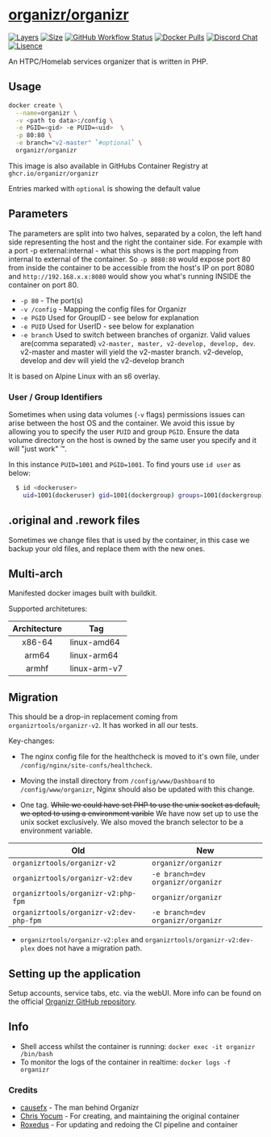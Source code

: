 # [organizr/organizr](https://github.com/organizr/docker-base)

[![Layers](https://img.shields.io/microbadger/layers/organizr/organizr?color=402885&style=for-the-badge)](https://microbadger.com/images/organizr/organizr)
[![Size](https://img.shields.io/docker/image-size/organizr/organizr?color=402885&style=for-the-badge)](https://hub.docker.com/r/organizr/organizr/)
[![GitHub Workflow Status](https://img.shields.io/github/workflow/status/organizr/docker-organizr/Build%20Container?color=402885&style=for-the-badge&logo=github&logoColor=41add3)](https://github.com/organizr/docker-organizr/actions?query=workflow%3A%22Build+Container%22)
[![Docker Pulls](https://img.shields.io/docker/pulls/organizr/organizr?color=402885&style=for-the-badge&logo=docker&logoColor=41add3)](https://hub.docker.com/r/organizr/organizr/)
[![Discord Chat](https://img.shields.io/discord/374648602632388610?color=402885&logo=discord&logoColor=41add3&style=for-the-badge)](https://organizr.app/discord)
[![Lisence](https://img.shields.io/github/license/organizr/docker-organizr?color=402885&style=for-the-badge)](LICENSE.md)

An HTPC/Homelab services organizer that is written in PHP.

## Usage

```bash
docker create \
  --name=organizr \
  -v <path to data>:/config \
  -e PGID=<gid> -e PUID=<uid>  \
  -p 80:80 \
  -e branch="v2-master" `#optional` \
  organizr/organizr
```

This image is also available in GitHubs Container Registry at `ghcr.io/organizr/organizr`

Entries marked with `optional` is showing the default value

## Parameters

The parameters are split into two halves, separated by a colon, the left hand side representing the host and the right the container side. For example with a port -p external:internal - what this shows is the port mapping from internal to external of the container. So `-p 8080:80` would expose port 80 from inside the container to be accessible from the host's IP on port 8080 and `http://192.168.x.x:8080` would show you what's running INSIDE the container on port 80.

* `-p 80` - The port(s)
* `-v /config` - Mapping the config files for Organizr
* `-e PGID` Used for GroupID - see below for explanation
* `-e PUID` Used for UserID - see below for explanation
* `-e branch` Used to switch between branches of organizr. Valid values are(comma separated) `v2-master, master, v2-develop, develop, dev`. v2-master and master will yield the v2-master branch. v2-develop, develop and dev will yield the v2-develop branch

It is based on Alpine Linux with an s6 overlay.

### User / Group Identifiers

Sometimes when using data volumes (`-v` flags) permissions issues can arise between the host OS and the container. We avoid this issue by allowing you to specify the user `PUID` and group `PGID`. Ensure the data volume directory on the host is owned by the same user you specify and it will "just work" ™.

In this instance `PUID=1001` and `PGID=1001`. To find yours use `id user` as below:

```bash
  $ id <dockeruser>
    uid=1001(dockeruser) gid=1001(dockergroup) groups=1001(dockergroup)
```

## .original and .rework files

Sometimes we change files that is used by the container, in this case we backup your old files, and replace them with the new ones.

## Multi-arch

Manifested docker images built with buildkit.

Supported architetures:

| Architecture | Tag |
| :----: | --- |
| x86-64 | linux-amd64 |
| arm64 | linux-arm64 |
| armhf | linux-arm-v7 |

## Migration

This should be a drop-in replacement coming from `organizrtools/organizr-v2`. It has worked in all our tests.

Key-changes:

* The nginx config file for the healthcheck is moved to it's own file, under `/config/nginx/site-confs/healthcheck`.

* Moving the install directory from `/config/www/Dashboard` to `/config/www/organizr`, Nginx should also be updated with this change.

* One tag. ~~While we could have set PHP to use the unix socket as default, we opted to using a environment varible~~ We have now set up to use the unix socket exclusively. We also moved the branch selector to be a environment variable.

| Old | New |
| ---- | --- |
| `organizrtools/organizr-v2` | `organizr/organizr` |
| `organizrtools/organizr-v2:dev` | `-e branch=dev organizr/organizr` |
| `organizrtools/organizr-v2:php-fpm` | `organizr/organizr` |
| `organizrtools/organizr-v2:dev-php-fpm` | `-e branch=dev organizr/organizr` |

* `organizrtools/organizr-v2:plex` and `organizrtools/organizr-v2:dev-plex` does not have a migration path.

## Setting up the application

Setup accounts, service tabs, etc. via the webUI. More info can be found on the official [Organizr GitHub repository](https://github.com/causefx/Organizr/).

## Info

* Shell access whilst the container is running: `docker exec -it organizr /bin/bash`
* To monitor the logs of the container in realtime: `docker logs -f organizr`

### Credits

* [causefx](https://github.com/causefx) - The man behind Organizr
* [Chris Yocum](https://github.com/christronyxyocum) - For creating, and maintaining the original container
* [Roxedus](https://github.com/roxedus) - For updating and redoing the CI pipeline and container
